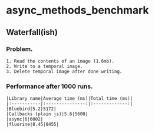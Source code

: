 # async_methods_benchmark

## Waterfall(ish)

### Problem.
    1. Read the contents of an image (1.6mb).
    2. Write to a temporal image.
    3. Delete temporal image after done writing.

### Performance after 1000 runs.
    |Library name|Average time (ms)|Total time (ms)|
    |:-----------|:---------------:|:-------------:|
    |Bluebird|5.2|5172|
    |Callbacks (plain js)|5.6|5608|
    |async|6|6002|
    |fluorine|8.45|8455|

